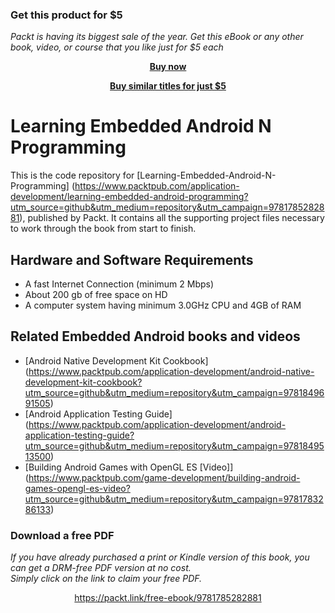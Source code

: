 
### Get this product for $5

<i>Packt is having its biggest sale of the year. Get this eBook or any other book, video, or course that you like just for $5 each</i>


<b><p align='center'>[Buy now](https://packt.link/9781785282881)</p></b>


<b><p align='center'>[Buy similar titles for just $5](https://subscription.packtpub.com/search)</p></b>


# Learning Embedded Android N Programming

This is the code repository for [Learning-Embedded-Android-N-Programming] (https://www.packtpub.com/application-development/learning-embedded-android-programming?utm_source=github&utm_medium=repository&utm_campaign=9781785282881), published by Packt. It contains all the supporting project files necessary to work through the book from start to finish.

## Hardware and Software Requirements

* A fast Internet Connection (minimum 2 Mbps)
* About 200 gb of free space on HD
* A computer system having minimum 3.0GHz CPU and 4GB of RAM


## Related Embedded Android  books and videos

* [Android Native Development Kit Cookbook] (https://www.packtpub.com/application-development/android-native-development-kit-cookbook?utm_source=github&utm_medium=repository&utm_campaign=9781849691505)
* [Android Application Testing Guide] (https://www.packtpub.com/application-development/android-application-testing-guide?utm_source=github&utm_medium=repository&utm_campaign=9781849513500)
* [Building Android Games with OpenGL ES [Video]] (https://www.packtpub.com/game-development/building-android-games-opengl-es-video?utm_source=github&utm_medium=repository&utm_campaign=9781783286133)


### Download a free PDF

 <i>If you have already purchased a print or Kindle version of this book, you can get a DRM-free PDF version at no cost.<br>Simply click on the link to claim your free PDF.</i>
<p align="center"> <a href="https://packt.link/free-ebook/9781785282881">https://packt.link/free-ebook/9781785282881 </a> </p>